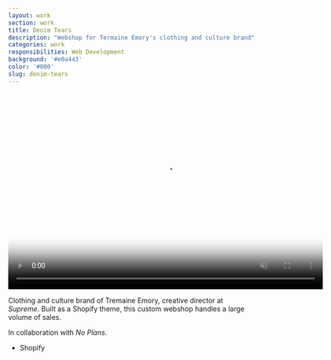 ```yaml
---
layout: work
section: work
title: Denim Tears
description: "Webshop for Termaine Emory's clothing and culture brand"
categories: work
responsibilities: Web Development
background: '#e0a443'
color: '#000'
slug: denim-tears
---
```


<div>
  <video loop muted playsinline id="{{ page.slug }}" class="browser_img" title="{{ page.title }}" poster="{{ site.root }}/work/videos/denimtears.jpg"
    preload="auto" width="640" height="400" data-setup="{}">
    <source src="{{ site.root }}/work/videos/denimtears.mp4#t=0.1" type='video/mp4'>
  </video>
</div>

<p>
  Clothing and culture brand of Tremaine Emory, creative director at <em>Supreme</em>. Built as a Shopify theme, this custom webshop handles a large volume of sales.
</p>
<p>
  In collaboration with <em>No Plans</em>.
</p>

<ul class="tags">
  <li>Shopify</li>
</ul>
